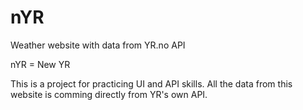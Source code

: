 # nYR
Weather website with data from YR.no API

nYR = New YR

This is a project for practicing UI and API skills.
All the data from this website is comming directly from YR's own API.
